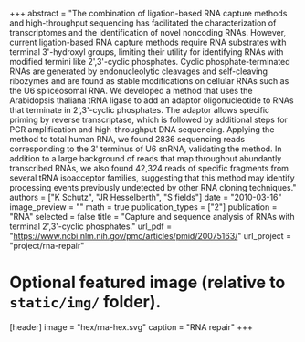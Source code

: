 +++
abstract = "The combination of ligation-based RNA capture methods and high-throughput sequencing has facilitated the characterization of transcriptomes and the identification of novel noncoding RNAs. However, current ligation-based RNA capture methods require RNA substrates with terminal 3'-hydroxyl groups, limiting their utility for identifying RNAs with modified termini like 2',3'-cyclic phosphates. Cyclic phosphate-terminated RNAs are generated by endonucleolytic cleavages and self-cleaving ribozymes and are found as stable modifications on cellular RNAs such as the U6 spliceosomal RNA. We developed a method that uses the Arabidopsis thaliana tRNA ligase to add an adaptor oligonucleotide to RNAs that terminate in 2',3'-cyclic phosphates. The adaptor allows specific priming by reverse transcriptase, which is followed by additional steps for PCR amplification and high-throughput DNA sequencing. Applying the method to total human RNA, we found 2836 sequencing reads corresponding to the 3' terminus of U6 snRNA, validating the method. In addition to a large background of reads that map throughout abundantly transcribed RNAs, we also found 42,324 reads of specific fragments from several tRNA isoacceptor families, suggesting that this method may identify processing events previously undetected by other RNA cloning techniques."
authors = ["K Schutz", "JR Hesselberth", "S fields"]
date = "2010-03-16"
image_preview = ""
math = true
publication_types = ["2"]
publication = "RNA"
selected = false
title = "Capture and sequence analysis of RNAs with terminal 2',3'-cyclic phosphates."
url_pdf = "https://www.ncbi.nlm.nih.gov/pmc/articles/pmid/20075163/"
url_project = "project/rna-repair"

# Optional featured image (relative to `static/img/` folder).
[header]
image = "hex/rna-hex.svg"
caption = "RNA repair"
+++
    
